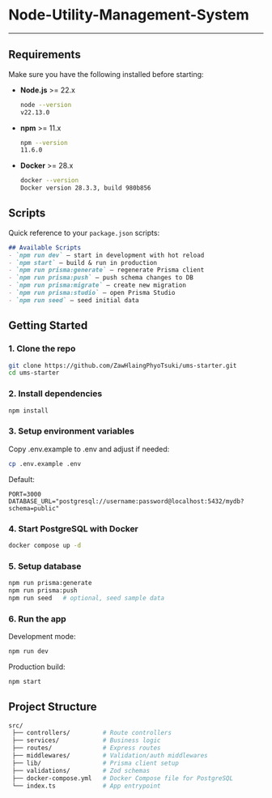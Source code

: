 # Node-Utility-Management-System

---
## Requirements
Make sure you have the following installed before starting:
- **Node.js** >= 22.x  
  ```bash
  node --version
  v22.13.0
  ```
- **npm** >= 11.x
  ```bash
  npm --version
  11.6.0
  ```
- **Docker** >= 28.x
  ```bash
  docker --version
  Docker version 28.3.3, build 980b856
  ```

## Scripts
Quick reference to your `package.json` scripts:
```markdown
## Available Scripts
- `npm run dev` – start in development with hot reload
- `npm start` – build & run in production
- `npm run prisma:generate` – regenerate Prisma client
- `npm run prisma:push` – push schema changes to DB
- `npm run prisma:migrate` – create new migration
- `npm run prisma:studio` – open Prisma Studio
- `npm run seed` – seed initial data
```

## Getting Started

### 1. Clone the repo
```bash
git clone https://github.com/ZawHlaingPhyoTsuki/ums-starter.git
cd ums-starter
```

### 2. Install dependencies
```bash
npm install
```

### 3. Setup environment variables
Copy .env.example to .env and adjust if needed:
```bash
cp .env.example .env
```

Default:
```env
PORT=3000
DATABASE_URL="postgresql://username:password@localhost:5432/mydb?schema=public"
```

### 4. Start PostgreSQL with Docker
```bash
docker compose up -d
```

### 5. Setup database
```bash
npm run prisma:generate
npm run prisma:push
npm run seed   # optional, seed sample data
```

### 6. Run the app
Development mode:
```bash
npm run dev
```

Production build:
```bash
npm start

```

## Project Structure
```bash
src/
 ├── controllers/         # Route controllers
 ├── services/            # Business logic
 ├── routes/              # Express routes
 ├── middlewares/         # Validation/auth middlewares
 ├── lib/                 # Prisma client setup
 ├── validations/         # Zod schemas
 ├── docker-compose.yml   # Docker Compose file for PostgreSQL
 └── index.ts             # App entrypoint
```

